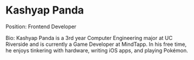 # Kashyap Panda
Position: Frontend Developer

Bio: Kashyap Panda is a 3rd year Computer Engineering major at UC Riverside and is currently a Game Developer at MindTapp. In his free time, he enjoys tinkering with hardware, writing iOS apps, and playing Pokémon.
